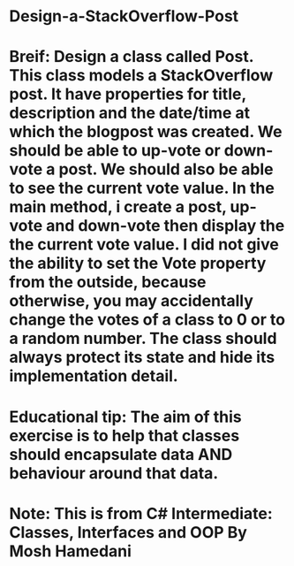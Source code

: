 # Design-a-StackOverflow-Post

# Breif: Design a class called Post. This class models a StackOverflow post. It have properties for title, description and the date/time at which the blogpost was created. We should be able to up-vote or down-vote a post. We should also be able to see the current vote value. In the main method, i create a post, up-vote and down-vote then display the the current vote value. I did not give the ability to set the Vote property from the outside, because otherwise, you may accidentally change the votes of a class to 0 or to a random number. The class should always protect its state and hide its implementation detail.

# Educational tip: The aim of this exercise is to help that classes should encapsulate data AND behaviour around that data.

# Note: This is from C# Intermediate: Classes, Interfaces and OOP By Mosh Hamedani
